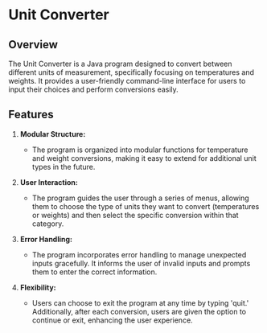 # Unit Converter

## Overview

The Unit Converter is a Java program designed to convert between different units of measurement, specifically focusing on temperatures and weights. It provides a user-friendly command-line interface for users to input their choices and perform conversions easily.

## Features

1. **Modular Structure:**
   - The program is organized into modular functions for temperature and weight conversions, making it easy to extend for additional unit types in the future.

2. **User Interaction:**
   - The program guides the user through a series of menus, allowing them to choose the type of units they want to convert (temperatures or weights) and then select the specific conversion within that category.

3. **Error Handling:**
   - The program incorporates error handling to manage unexpected inputs gracefully. It informs the user of invalid inputs and prompts them to enter the correct information.

4. **Flexibility:**
   - Users can choose to exit the program at any time by typing 'quit.' Additionally, after each conversion, users are given the option to continue or exit, enhancing the user experience.

